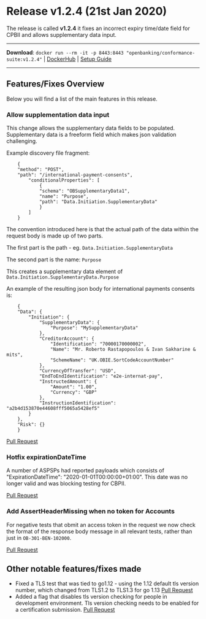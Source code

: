 # Release v1.2.4 (21st Jan 2020)

The release is called **v1.2.4** it fixes an incorrect expiry time/date field for CPBII and allows supplementary data input.

---
**Download**: `docker run --rm -it -p 8443:8443 "openbanking/conformance-suite:v1.2.4"` | [DockerHub](https://hub.docker.com/r/openbanking/conformance-suite) | [Setup Guide](https://github.com/OpenBankingUK/conformance-suite/blob/develop/docs/setup-guide.md)

---

## Features/Fixes Overview

Below you will find a list of the main features in this release.

### Allow supplementation data input

This change allows the supplementary data fields to be populated. Supplementary data is a freeform field which makes json validation challenging.

Example discovery file fragment:

```
    {
    "method": "POST",
    "path": "/international-payment-consents",
        "conditionalProperties": [
            {
            "schema": "OBSupplementaryData1",
            "name": "Purpose",
            "path": "Data.Initiation.SupplementaryData"
            }
        ]
    }
```

The convention introduced here is that the actual path of the data within the request body is made up of two parts.

The first part is the path - eg. `Data.Initiation.SupplementaryData`

The second part is the name: `Purpose`

This creates a supplementary data element of `Data.Initiation.SupplementaryData.Purpose`

An example of the resulting json body for international payments consents is:

```
    {
    "Data": {
        "Initiation": {
            "SupplementaryData": {
                "Purpose": "MySupplementaryData"
            },
            "CreditorAccount": {
                "Identification": "70000170000002",
                "Name": "Mr. Roberto Rastapopoulos & Ivan Sakharine & mits",
                "SchemeName": "UK.OBIE.SortCodeAccountNumber"
            },
            "CurrencyOfTransfer": "USD",
            "EndToEndIdentification": "e2e-internat-pay",
            "InstructedAmount": {
                "Amount": "1.00",
                "Currency": "GBP"
            },
            "InstructionIdentification": "a2b4d153870e44608fff5065a5428ef5"
        }
    },
    "Risk": {}
    }
```    


[Pull Request](https://bitbucket.org/openbankingteam/conformance-suite/pull-requests/508)

### Hotfix expirationDateTime

A number of ASPSPs had reported payloads which consists of "ExpirationDateTime": "2020-01-01T00:00:00+01:00". This date was no longer valid and was blocking testing for CBPII. 

[Pull Request](https://bitbucket.org/openbankingteam/conformance-suite/pull-requests/507)

### Add AssertHeaderMissing when no token for Accounts

For negative tests that obmit an access token in the request we now check the format of the response body message in all relevant tests, rather than just in `OB-301-BEN-102000`.

[Pull Request](https://bitbucket.org/openbankingteam/conformance-suite/pull-requests/506)

## Other notable features/fixes made

* Fixed a TLS test that was tied to go1.12 - using the 1.12 default tls version number, which changed from TLS1.2 to TLS1.3 for go 1.13 [Pull Request](https://bitbucket.org/openbankingteam/conformance-suite/pull-requests/506)
* Added a flag that disables tls version checking for people in development environment. Tls version checking needs to be enabled for a certification submission. [Pull Request](https://bitbucket.org/openbankingteam/conformance-suite/pull-requests/505)